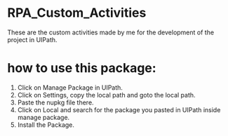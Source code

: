# RPA_Custom_Activities
These are the custom activities made by me for the development of the project in UIPath.

# how to use this package:
1. Click on Manage Package in UIPath.
2. Click on Settings, copy the local path and goto the local path.
3. Paste the nupkg file there.
4. Click on Local and search for the package you pasted in UIPath inside manage package.
5. Install the Package.

